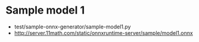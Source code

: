 # Sample model 1

- test/sample-onnx-generator/sample-model1.py
- http://server.11math.com/static/onnxruntime-server/sample/model1.onnx